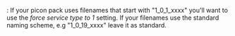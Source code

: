 :
If your picon pack uses filenames that start with "1_0_1_xxxx" you'll want to 
use the *force service type to 1* setting. If your filenames use the 
standard naming scheme, e.g "1_0_19_xxxx" leave it as standard.
